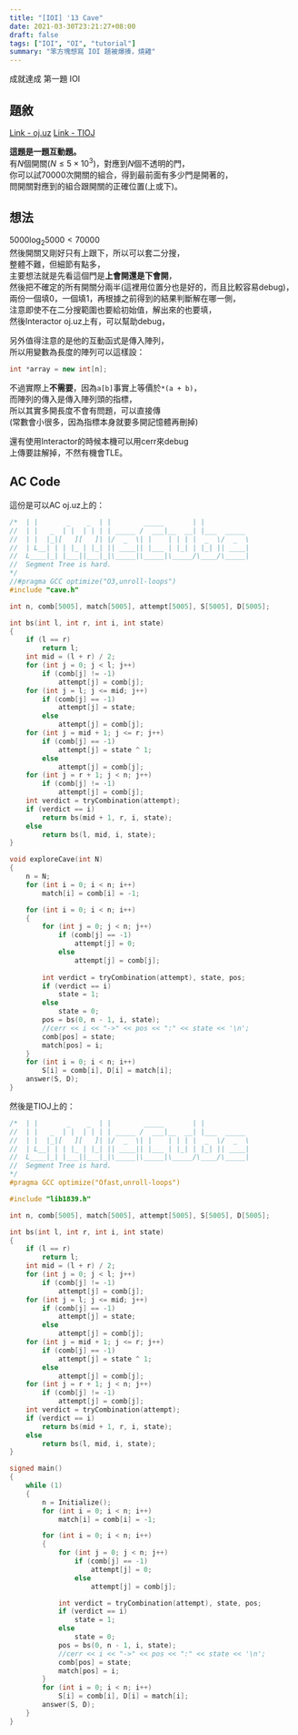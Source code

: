 ```yaml
---
title: "[IOI] '13 Cave"
date: 2021-03-30T23:21:27+08:00
draft: false
tags: ["IOI", "OI", "tutorial"]
summary: "笨方塊想寫 IOI 題被爆揍，燒雞"
---
```


成就達成 第一題 IOI  

## 題敘
[Link - oj.uz](https://oj.uz/problem/view/IOI13_cave)
[Link - TIOJ](https://tioj.ck.tp.edu.tw/problems/1839)  

**這題是一題互動題。**  
有$N$個開關($N \leq 5 \times 10^3$)，對應到$N$個不透明的門，  
你可以試$70000$次開關的組合，得到最前面有多少門是開著的，  
問開關對應到的組合跟開關的正確位置(上或下)。  

## 想法

$5000 \log_2 5000 < 70000$  
然後開關又剛好只有上跟下，所以可以套二分搜，  
整體不難，但細節有點多，  
主要想法就是先看這個門是**上會開還是下會開**，  
然後把不確定的所有開關分兩半(這裡用位置分也是好的，而且比較容易debug)，  
兩份一個填0，一個填1，再根據之前得到的結果判斷解在哪一側，    
注意即使不在二分搜範圍也要給初始值，解出來的也要填，  
然後Interactor oj.uz上有，可以幫助debug，  

另外值得注意的是他的互動函式是傳入陣列，  
所以用變數為長度的陣列可以這樣設：
```cpp
int *array = new int[n];
```
不過實際上**不需要**，因為`a[b]`事實上等價於`*(a + b)`，  
而陣列的傳入是傳入陣列頭的指標，  
所以其實多開長度不會有問題，可以直接傳  
(常數會小很多，因為指標本身就要多開記憶體再刪掉)  

還有使用Interactor的時候本機可以用cerr來debug  
上傳要註解掉，不然有機會TLE。  

## AC Code
這份是可以AC oj.uz上的：  
```cpp
/*  | |       _    _  | |        _____       | |
//  | |   _  | |  | | | | _____ /  ___|__  __| |___  _____
//  | |  |_|[   ][   ]| |/  _  \| |    | | | |  _  \/  _  \  
//  | L__| | | |_ | |_| || ____|| |___ | |_| | |_| || ____|
//  L____|_| |___||___|_|\_____|\_____|\_____/\____/\_____|
//  Segment Tree is hard.
*/
//#pragma GCC optimize("O3,unroll-loops")
#include "cave.h"

int n, comb[5005], match[5005], attempt[5005], S[5005], D[5005];

int bs(int l, int r, int i, int state)
{
    if (l == r)
        return l;
    int mid = (l + r) / 2;
    for (int j = 0; j < l; j++)
        if (comb[j] != -1)
            attempt[j] = comb[j];
    for (int j = l; j <= mid; j++)
        if (comb[j] == -1)
            attempt[j] = state;
        else
            attempt[j] = comb[j];
    for (int j = mid + 1; j <= r; j++)
        if (comb[j] == -1)
            attempt[j] = state ^ 1;
        else
            attempt[j] = comb[j];
    for (int j = r + 1; j < n; j++)
        if (comb[j] != -1)
            attempt[j] = comb[j];
    int verdict = tryCombination(attempt);
    if (verdict == i)
        return bs(mid + 1, r, i, state);
    else
        return bs(l, mid, i, state);
}

void exploreCave(int N)
{
    n = N;
    for (int i = 0; i < n; i++)
        match[i] = comb[i] = -1;

    for (int i = 0; i < n; i++)
    {
        for (int j = 0; j < n; j++)
            if (comb[j] == -1)
                attempt[j] = 0;
            else
                attempt[j] = comb[j];
                
        int verdict = tryCombination(attempt), state, pos;
        if (verdict == i)
            state = 1;
        else
            state = 0;
        pos = bs(0, n - 1, i, state);
        //cerr << i << "->" << pos << ":" << state << '\n';
        comb[pos] = state;
        match[pos] = i;
    }
    for (int i = 0; i < n; i++)
        S[i] = comb[i], D[i] = match[i];
    answer(S, D);
}
```

然後是TIOJ上的：
```cpp
/*  | |       _    _  | |        _____       | |
//  | |   _  | |  | | | | _____ /  ___|__  __| |___  _____
//  | |  |_|[   ][   ]| |/  _  \| |    | | | |  _  \/  _  \  
//  | L__| | | |_ | |_| || ____|| |___ | |_| | |_| || ____|
//  L____|_| |___||___|_|\_____|\_____|\_____/\____/\_____|
//  Segment Tree is hard.
*/
#pragma GCC optimize("Ofast,unroll-loops")

#include "lib1839.h"

int n, comb[5005], match[5005], attempt[5005], S[5005], D[5005];

int bs(int l, int r, int i, int state)
{
    if (l == r)
        return l;
    int mid = (l + r) / 2;
    for (int j = 0; j < l; j++)
        if (comb[j] != -1)
            attempt[j] = comb[j];
    for (int j = l; j <= mid; j++)
        if (comb[j] == -1)
            attempt[j] = state;
        else
            attempt[j] = comb[j];
    for (int j = mid + 1; j <= r; j++)
        if (comb[j] == -1)
            attempt[j] = state ^ 1;
        else
            attempt[j] = comb[j];
    for (int j = r + 1; j < n; j++)
        if (comb[j] != -1)
            attempt[j] = comb[j];
    int verdict = tryCombination(attempt);
    if (verdict == i)
        return bs(mid + 1, r, i, state);
    else
        return bs(l, mid, i, state);
}

signed main()
{
    while (1)
    {
        n = Initialize();
        for (int i = 0; i < n; i++)
            match[i] = comb[i] = -1;

        for (int i = 0; i < n; i++)
        {
            for (int j = 0; j < n; j++)
                if (comb[j] == -1)
                    attempt[j] = 0;
                else
                    attempt[j] = comb[j];

            int verdict = tryCombination(attempt), state, pos;
            if (verdict == i)
                state = 1;
            else
                state = 0;
            pos = bs(0, n - 1, i, state);
            //cerr << i << "->" << pos << ":" << state << '\n';
            comb[pos] = state;
            match[pos] = i;
        }
        for (int i = 0; i < n; i++)
            S[i] = comb[i], D[i] = match[i];
        answer(S, D);
    }
}
```
